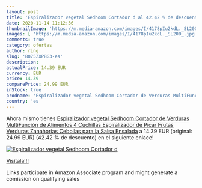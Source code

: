 ```yaml
---
layout: post
title: 'Espiralizador vegetal Sedhoom Cortador d al 42.42 % de descuento'
date: 2020-11-14 11:12:36
thumbnailImage: 'https://m.media-amazon.com/images/I/4178pIu2kdL._SL200_.jpg'
images: [ 'https://m.media-amazon.com/images/I/4178pIu2kdL._SL200_.jpg' ]
comments: true
category: ofertas
author: ring
slug: 'B075ZXPBG3-es'
description:
actualPrice: 14.39 EUR
currency: EUR
price: 14.39
comparePrice: 24.99 EUR
inStock: true
prodname: 'Espiralizador vegetal Sedhoom Cortador de Verduras MultiFunción de Alimentos 4 Cuchillas  Espiralizador de Picar Frutas  Verduras  Zanahorias  Cebollas  para la Salsa  Ensalada'
country: 'es'
---
```


Ahora mismo tienes [Espiralizador vegetal Sedhoom Cortador de Verduras MultiFunción de Alimentos 4 Cuchillas  Espiralizador de Picar Frutas  Verduras  Zanahorias  Cebollas  para la Salsa  Ensalada](https://www.amazon.es/dp/B075ZXPBG3/?tag=tolees-21) a 14.39 EUR (original: 24.99 EUR) (42.42 %  de descuento) en el siguiente enlace!

[![Espiralizador vegetal Sedhoom Cortador d](https://m.media-amazon.com/images/I/4178pIu2kdL._SL200_.jpg)](https://www.amazon.es/dp/B075ZXPBG3/?tag=tolees-21)

[Visítala!!!](https://www.amazon.es/dp/B075ZXPBG3/?tag=tolees-21)

Links participate in Amazon Associate program and might generate a comission on qualifying sales
